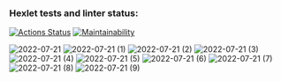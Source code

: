 ### Hexlet tests and linter status:
[![Actions Status](https://github.com/LenaKomarnitskaya/java-project-lvl1/workflows/hexlet-check/badge.svg)](https://github.com/LenaKomarnitskaya/java-project-lvl1/actions)
[![Maintainability](https://api.codeclimate.com/v1/badges/7f8283cd6654c877b19d/maintainability)](https://codeclimate.com/github/LenaKomarnitskaya/java-project-lvl1/maintainability)

![2022-07-21](https://user-images.githubusercontent.com/103958269/180288361-41b0dabe-0bfa-47a1-9292-12fc1bd89a0a.png)
![2022-07-21 (1)](https://user-images.githubusercontent.com/103958269/180288381-501ef80f-8872-4b33-9968-10783a253dc6.png)
![2022-07-21 (2)](https://user-images.githubusercontent.com/103958269/180288398-2cd245de-e7e2-4ddb-8032-6dd58412efe7.png)
![2022-07-21 (3)](https://user-images.githubusercontent.com/103958269/180288410-78f684f2-eb73-46d1-8a85-823fe4368550.png)
![2022-07-21 (4)](https://user-images.githubusercontent.com/103958269/180288422-6881d516-9a0e-4a19-ba51-4240d2b50230.png)
![2022-07-21 (5)](https://user-images.githubusercontent.com/103958269/180288430-ca3b62dc-cbb5-4e62-865d-aa57da49b9c3.png)
![2022-07-21 (6)](https://user-images.githubusercontent.com/103958269/180288439-4827411d-bce4-4ab1-8002-acb33f353a35.png)
![2022-07-21 (7)](https://user-images.githubusercontent.com/103958269/180288446-24a21bcc-6433-42c6-ad10-200ace6a6c65.png)
![2022-07-21 (8)](https://user-images.githubusercontent.com/103958269/180288480-7eea1bf9-79a1-4262-bbee-bdea863837ea.png)
![2022-07-21 (9)](https://user-images.githubusercontent.com/103958269/180288493-01b9b338-ec56-4ce1-878d-0912c19cc3bf.png)
